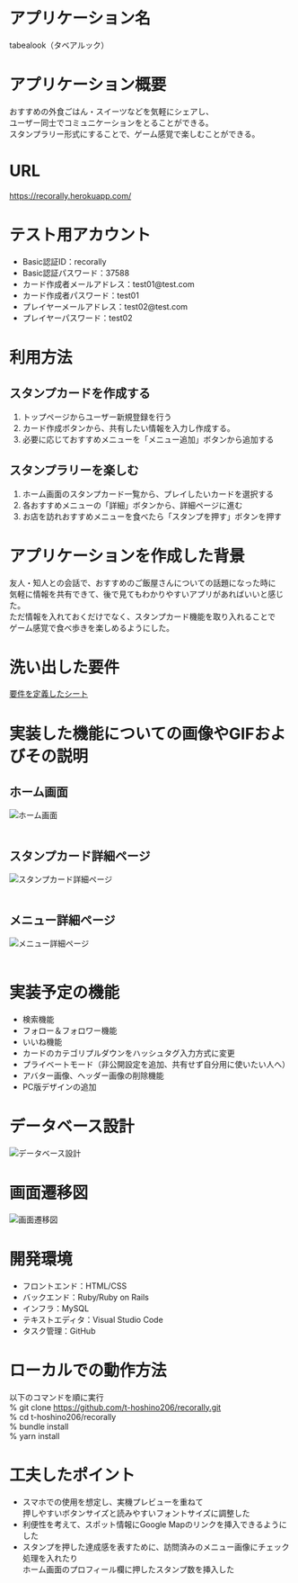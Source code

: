 # アプリケーション名
tabealook（タベアルック）

# アプリケーション概要
おすすめの外食ごはん・スイーツなどを気軽にシェアし、<br>
ユーザー同士でコミュニケーションをとることができる。<br>
スタンプラリー形式にすることで、ゲーム感覚で楽しむことができる。

# URL
https://recorally.herokuapp.com/

# テスト用アカウント
<ul>
  <li>Basic認証ID：recorally</li>
  <li>Basic認証パスワード：37588</li>
  <li>カード作成者メールアドレス：test01@test.com</li>
  <li>カード作成者パスワード：test01</li>
  <li>プレイヤーメールアドレス：test02@test.com</li>
  <li>プレイヤーパスワード：test02</li>
</ul>

# 利用方法

## スタンプカードを作成する
1. トップページからユーザー新規登録を行う
2. カード作成ボタンから、共有したい情報を入力し作成する。
3. 必要に応じておすすめメニューを「メニュー追加」ボタンから追加する

## スタンプラリーを楽しむ
1. ホーム画面のスタンプカード一覧から、プレイしたいカードを選択する
2. 各おすすめメニューの「詳細」ボタンから、詳細ページに進む
3. お店を訪れおすすめメニューを食べたら「スタンプを押す」ボタンを押す

# アプリケーションを作成した背景
友人・知人との会話で、おすすめのご飯屋さんについての話題になった時に<br>
気軽に情報を共有できて、後で見てもわかりやすいアプリがあればいいと感じた。<br>
ただ情報を入れておくだけでなく、スタンプカード機能を取り入れることで<br>
ゲーム感覚で食べ歩きを楽しめるようにした。

# 洗い出した要件
[要件を定義したシート](https://docs.google.com/spreadsheets/d/1xp8unMI8xZ1gxdxHfx-YYX8BdA-iDF0M30uJ8dubrlw/edit#gid=1650945082)

# 実装した機能についての画像やGIFおよびその説明
## ホーム画面
![ホーム画面](screencapture_1.png)<br><br>
## スタンプカード詳細ページ
![スタンプカード詳細ページ](screencapture_2.png)<br><br>
## メニュー詳細ページ
![メニュー詳細ページ](screencapture_3.png)<br><br>

# 実装予定の機能
<ul>
  <li>検索機能</li>
  <li>フォロー＆フォロワー機能</li>
  <li>いいね機能</li>
  <li>カードのカテゴリプルダウンをハッシュタグ入力方式に変更</li>
  <li>プライベートモード（非公開設定を追加、共有せず自分用に使いたい人へ）</li>
  <li>アバター画像、ヘッダー画像の削除機能</li>
  <li>PC版デザインの追加</li>
</ul>

# データベース設計
![データベース設計](db-image.png)

# 画面遷移図
![画面遷移図](sitemap-image.png)

# 開発環境
<ul>
  <li>フロントエンド：HTML/CSS</li>
  <li>バックエンド：Ruby/Ruby on Rails</li>
  <li>インフラ：MySQL</li>
  <li>テキストエディタ：Visual Studio Code</li>
  <li>タスク管理：GitHub</li>
</ul>

# ローカルでの動作方法
以下のコマンドを順に実行<br>
% git clone https://github.com/t-hoshino206/recorally.git<br>
% cd t-hoshino206/recorally<br>
% bundle install<br>
% yarn install

# 工夫したポイント
<ul>
  <li>スマホでの使用を想定し、実機プレビューを重ねて<br>
  押しやすいボタンサイズと読みやすいフォントサイズに調整した</li>
  <li>利便性を考えて、スポット情報にGoogle Mapのリンクを挿入できるようにした</li>
  <li>スタンプを押した達成感を表すために、訪問済みのメニュー画像にチェック処理を入れたり<br>
  ホーム画面のプロフィール欄に押したスタンプ数を挿入した</li>
</ul>